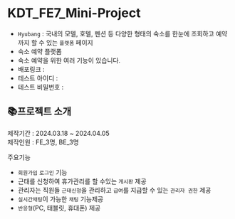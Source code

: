 # KDT_FE7_Mini-Project

- ```Hyubang``` : 국내의 모텔, 호텔, 펜션 등 다양한 형태의 숙소를 한눈에 조회하고 예약까지 할 수 있는 ```플랫폼``` 페이지
- 숙소 예약 플랫폼
- 숙소 예약을 위한 여러 기능이 있습니다.
- 배포링크 : 
- 테스트 아이디 : 
- 테스트 비밀번호 : 

  
## 📚프로젝트 소개
제작기간 : 2024.03.18 ~ 2024.04.05 <br>
제작인원 : FE_3명, BE_3명

주요기능
-  ```회원가입``` ```로그인``` 기능
- 근태를 신청하여 휴가관리를 할 수있는  ```게시판``` 제공
- 관리자는 직원들 ```근태신청```을 관리하고 ```급여```를 지급할 수 있는 ```관리자 권한``` 제공
- ```실시간채팅```이 가능한 ```채팅``` 기능제공
- ```반응형```(PC, 태블릿, 휴대폰) 제공
